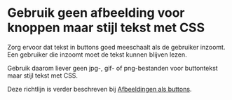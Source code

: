 <!-- @license CC0-1.0 -->

# Gebruik geen afbeelding voor knoppen maar stijl tekst met CSS

Zorg ervoor dat tekst in buttons goed meeschaalt als de gebruiker inzoomt. Een gebruiker die inzoomt moet de tekst kunnen blijven lezen.

Gebruik daarom liever geen jpg-, gif- of png-bestanden voor buttontekst maar stijl tekst met CSS.

Deze richtlijn is verder beschreven bij [Afbeeldingen als buttons](/richtlijnen/formulieren/buttons/afbeelding-als-button).
